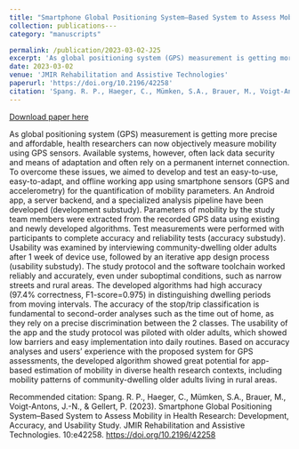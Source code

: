 ```yaml
---
title: "Smartphone Global Positioning System–Based System to Assess Mobility in Health Research: Development, Accuracy, and Usability Study"
collection: publications---
category: "manuscripts"

permalink: /publication/2023-03-02-J25
excerpt: 'As global positioning system (GPS) measurement is getting more precise and affordable, health researchers can now objectively measure mobility using GPS sensors. Available systems, however, often lack data security and means of adaptation and often rely on a permanent internet connection. To overcome these issues, we aimed to develop and test an easy-to-use, easy-to-adapt, and offline working app using smartphone sensors (GPS and accelerometry) for the quantification of mobility parameters. An Android app, a server backend, and a specialized analysis pipeline have been developed (development substudy). Parameters of mobility by the study team members were extracted from the recorded GPS data using existing and newly developed algorithms. Test measurements were performed with participants to complete accuracy and reliability tests (accuracy substudy). Usability was examined by interviewing community-dwelling older adults after 1 week of device use, followed by an iterative app design process (usability substudy). The study protocol and the software toolchain worked reliably and accurately, even under suboptimal conditions, such as narrow streets and rural areas. The developed algorithms had high accuracy (97.4% correctness, F1-score=0.975) in distinguishing dwelling periods from moving intervals. The accuracy of the stop/trip classification is fundamental to second-order analyses such as the time out of home, as they rely on a precise discrimination between the 2 classes. The usability of the app and the study protocol was piloted with older adults, which showed low barriers and easy implementation into daily routines. Based on accuracy analyses and users’ experience with the proposed system for GPS assessments, the developed algorithm showed great potential for app-based estimation of mobility in diverse health research contexts, including mobility patterns of community-dwelling older adults living in rural areas.'
date: 2023-03-02
venue: 'JMIR Rehabilitation and Assistive Technologies'
paperurl: 'https://doi.org/10.2196/42258'
citation: 'Spang. R. P., Haeger, C., Mümken, S.A., Brauer, M., Voigt-Antons, J.-N., &amp; Gellert, P. (2023). Smartphone Global Positioning System–Based System to Assess Mobility in Health Research: Development, Accuracy, and Usability Study. JMIR Rehabilitation and Assistive Technologies. 10:e42258. https://doi.org/10.2196/42258 '
---
```


<a href='https://doi.org/10.2196/42258'>Download paper here</a>

As global positioning system (GPS) measurement is getting more precise and affordable, health researchers can now objectively measure mobility using GPS sensors. Available systems, however, often lack data security and means of adaptation and often rely on a permanent internet connection. To overcome these issues, we aimed to develop and test an easy-to-use, easy-to-adapt, and offline working app using smartphone sensors (GPS and accelerometry) for the quantification of mobility parameters. An Android app, a server backend, and a specialized analysis pipeline have been developed (development substudy). Parameters of mobility by the study team members were extracted from the recorded GPS data using existing and newly developed algorithms. Test measurements were performed with participants to complete accuracy and reliability tests (accuracy substudy). Usability was examined by interviewing community-dwelling older adults after 1 week of device use, followed by an iterative app design process (usability substudy). The study protocol and the software toolchain worked reliably and accurately, even under suboptimal conditions, such as narrow streets and rural areas. The developed algorithms had high accuracy (97.4% correctness, F1-score=0.975) in distinguishing dwelling periods from moving intervals. The accuracy of the stop/trip classification is fundamental to second-order analyses such as the time out of home, as they rely on a precise discrimination between the 2 classes. The usability of the app and the study protocol was piloted with older adults, which showed low barriers and easy implementation into daily routines. Based on accuracy analyses and users’ experience with the proposed system for GPS assessments, the developed algorithm showed great potential for app-based estimation of mobility in diverse health research contexts, including mobility patterns of community-dwelling older adults living in rural areas.

Recommended citation: Spang. R. P., Haeger, C., Mümken, S.A., Brauer, M., Voigt-Antons, J.-N., & Gellert, P. (2023). Smartphone Global Positioning System–Based System to Assess Mobility in Health Research: Development, Accuracy, and Usability Study. JMIR Rehabilitation and Assistive Technologies. 10:e42258. https://doi.org/10.2196/42258 